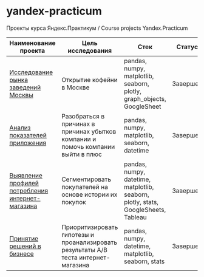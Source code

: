 # yandex-practicum
Проекты курса Яндекс.Практикум / Course projects Yandex.Practicum

| Наименование проекта | Цель исследования | Стек | Статус|
|--------------|-------------------------|------|-------|
|[Исследование рынка заведений Москвы](https://github.com/sol-julia/yandex-practicum/tree/main/Moscow-restaurant-market-research)|Открытие кофейни в Москве|pandas, numpy, matplotlib, seaborn, plotly, graph_objects, GoogleSheet| Завершен|
|[Анализ показателей приложения](https://github.com/sol-julia/yandex-practicum/tree/main/analysis-of-indicators)|Разобраться в причинах в причинах убытков компании и помочь компании выйти в плюс|pandas, numpy, matplotlib, seaborn, datetime| Завершен|
|[Выявление профилей потребления интернет-магазина](https://github.com/sol-julia/yandex-practicum/tree/main/categorization-of-online-store-users)|Сегментировать покупателей на основе истории их покупок|pandas, numpy, datetime, matplotlib, seaborn, plotly, stats, GoogleSheets, Tableau| Завершен|
|[Принятие решений в бизнесе](https://github.com/sol-julia/yandex-practicum/tree/main/hypothesis%20prioritization%20and%20AB)|Приоритизировать гипотезы и проанализировать результаты А/В теста интернет-магазина|pandas, numpy, datetime, matplotlib, seaborn, stats| Завершен|
